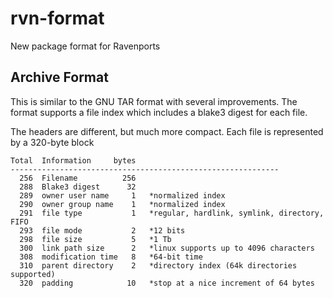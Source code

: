 # rvn-format
New package format for Ravenports

## Archive Format

This is similar to the GNU TAR format with several improvements.
The format supports a file index which includes a blake3 digest for each file.

The headers are different, but much more compact. Each file is represented by a 320-byte block

```
Total  Information     bytes
------------------------------------------------------------
  256  Filename          256
  288  Blake3 digest      32
  289  owner user name     1   *normalized index
  290  owner group name    1   *normalized index
  291  file type           1   *regular, hardlink, symlink, directory, FIFO
  293  file mode           2   *12 bits
  298  file size           5   *1 Tb
  300  link path size      2   *linux supports up to 4096 characters
  308  modification time   8   *64-bit time
  310  parent directory    2   *directory index (64k directories supported)
  320  padding            10   *stop at a nice increment of 64 bytes
```
